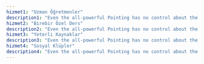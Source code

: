 ```yaml
---
hizmet1: "Uzman Öğretmenler"
description1: "Even the all-powerful Pointing has no control about the blind texts it is an almost unorthographic."
hizmet2: "Birebir Özel Ders"
description2: "Even the all-powerful Pointing has no control about the blind texts it is an almost unorthographic."
hizmet3: "Yeterli Kaynaklar"
description3: "Even the all-powerful Pointing has no control about the blind texts it is an almost unorthographic."
hizmet4: "Sosyal Klüpler"
description4: "Even the all-powerful Pointing has no control about the blind texts it is an almost unorthographic."
---
```


